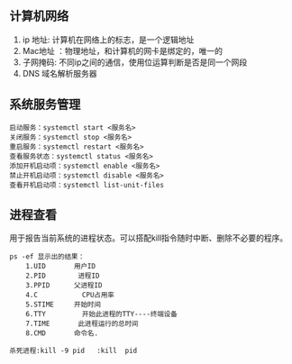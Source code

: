 ## 计算机网络
1. ip 地址: 计算机在网络上的标志，是一个逻辑地址
2. Mac地址 ：物理地址，和计算机的网卡是绑定的，唯一的
3. 子网掩码: 不同ip之间的通信，使用位运算判断是否是同一个网段
4. DNS 域名解析服务器



## 系统服务管理

```
启动服务：systemctl start <服务名>
关闭服务：systemctl stop <服务名>
重启服务：systemctl restart <服务名>
查看服务状态：systemctl status <服务名>
添加开机启动项：systemctl enable <服务名>
禁止开机启动项：systemctl disable <服务名>
查看开机启动项：systemctl list-unit-files
```


## 进程查看
用于报告当前系统的进程状态。可以搭配kill指令随时中断、删除不必要的程序。
```
ps -ef 显示出的结果：
    1.UID       用户ID
    2.PID        进程ID
    3.PPID      父进程ID
    4.C           CPU占用率
    5.STIME     开始时间
    6.TTY         开始此进程的TTY----终端设备
    7.TIME       此进程运行的总时间
    8.CMD       命令名.

杀死进程:kill -9 pid   :kill  pid
```
